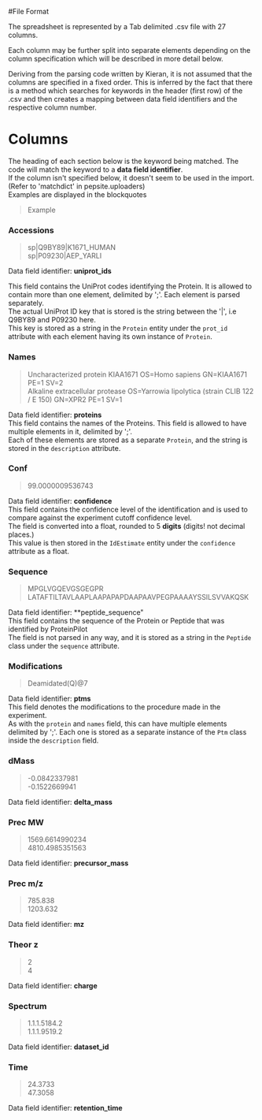 #File Format

The spreadsheet is represented by a Tab delimited .csv file with 27 columns.

Each column may be further split into separate elements depending on the column specification which will be described in more detail below.

Deriving from the parsing code written by Kieran, it is not assumed that the columns are specified in a fixed order. This is inferred by the fact that there is a method which searches for keywords in the header (first row) of the .csv and then creates a mapping between data field identifiers and the respective column number.

# Columns

The heading of each section below is the keyword being matched. The code will match the keyword to a **data field identifier**.  
If the column isn't specified below, it doesn't seem to be used in the import. (Refer to 'matchdict' in pepsite.uploaders)  
Examples are displayed in the blockquotes
> Example

### Accessions
> sp|Q9BY89|K1671_HUMAN  
> sp|P09230|AEP_YARLI  

Data field identifier: **uniprot_ids**

This field contains the UniProt codes identifying the Protein. It is allowed to contain more than one element, delimited by ';'. Each element is parsed separately.  
The actual UniProt ID key that is stored is the string between the '|', i.e Q9BY89 and P09230 here.  
This key is stored as a string in the `Protein` entity under the `prot_id` attribute with each element having its own instance of `Protein`.  

### Names
> Uncharacterized protein KIAA1671 OS=Homo sapiens GN=KIAA1671 PE=1 SV=2  
> Alkaline extracellular protease OS=Yarrowia lipolytica (strain CLIB 122 / E 150) GN=XPR2 PE=1 SV=1  

Data field identifier: **proteins**  
This field contains the names of the Proteins. This field is allowed to have multiple elements in it, delimited by ';'.  
Each of these elements are stored as a separate `Protein`, and the string is stored in the `description` attribute.   

### Conf
> 99.0000009536743  

Data field identifier: **confidence**  
This field contains the confidence level of the identification and is used to compare against the experiment cutoff confidence level.  
The field is converted into a float, rounded to 5 **digits** (digits! not decimal places.)  
This value is then stored in the `IdEstimate` entity under the `confidence` attribute as a float.

### Sequence
> MPGLVGQEVGSGEGPR  
> LATAFTILTAVLAAPLAAPAPAPDAAPAAVPEGPAAAAYSSILSVVAKQSK  

Data field identifier: **peptide_sequence"  
This field contains the sequence of the Protein or Peptide that was identified by ProteinPilot  
The field is not parsed in any way, and it is stored as a string in the `Peptide` class under the `sequence` attribute.

### Modifications
> Deamidated(Q)@7  

Data field identifier: **ptms**  
This field denotes the modifications to the procedure made in the experiment.  
As with the `protein` and `names` field, this can have multiple elements delimited by ';'. Each one is stored as a separate instance of the `Ptm` class inside the `description` field.   

### dMass
> -0.0842337981  
> -0.1522669941  

Data field identifier: **delta_mass**  

### Prec MW
> 1569.6614990234  
> 4810.4985351563  

Data field identifier: **precursor_mass**  

### Prec m/z
> 785.838  
> 1203.632  

Data field identifier: **mz**  

### Theor z
> 2  
> 4  

Data field identifier: **charge**  

### Spectrum
> 1.1.1.5184.2  
> 1.1.1.9519.2  

Data field identifier: **dataset_id**  

### Time
> 24.3733  
> 47.3058  

Data field identifier: **retention_time**  
